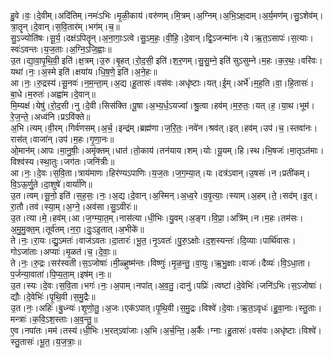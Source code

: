

  
हु॒वे।वः॒।दे॒वीम्।अदि॑तिम्।नमः॑ऽभिः।मृ॒ळी॒काय॑।वरु॑णम्।मि॒त्रम्।अ॒ग्निम्।अ॒भि॒ऽक्ष॒दाम्।अ॒र्य॒मण॑म्।सु॒ऽशेव॑म्।त्रा॒तॄन्।दे॒वान्।स॒वि॒तार॑म्।भग॑म्।च॒॥  
सु॒ऽज्योति॑षः।सू॒र्य॒।दक्ष॑ऽपितॄन्।अ॒ना॒गाः॒ऽत्वे।सु॒ऽम॒हः॒।वी॒हि॒।दे॒वान्।द्वि॒ऽजन्मा॑नः।ये।ऋ॒त॒ऽसापः॑।स॒त्याः।स्वः॑ऽवन्तः।य॒ज॒ताः।अ॒ग्नि॒ऽजि॒ह्वाः॥  
उ॒त।द्या॒वा॒पृ॒थि॒वी॒ इति॑।क्ष॒त्रम्।उ॒रु।बृ॒हत्।रो॒द॒सी॒ इति॑।श॒र॒णम्।सु॒सु॒म्ने॒ इति॑ सुऽसुम्ने।म॒हः।क॒र॒थः॒।वरि॑वः।यथा॑।नः॒।अ॒स्मे इति॑।क्षया॑य।धि॒ष॒णे॒ इति॑।अ॒ने॒हः॥  
आ।नः॒।रु॒द्रस्य॑।सू॒नवः॑।न॒म॒न्ता॒म्।अ॒द्य।हू॒तासः॑।वस॑वः।अधृ॑ष्टाः।यत्।ई॒म्।अर्भे॑।म॒ह॒ति।वा॒।हि॒तासः॑।बा॒धे।म॒रुतः॑।अह्वा॑म।दे॒वान्॥  
मि॒म्यक्ष॑।येषु॑।रो॒द॒सी।नु।दे॒वी।सिस॑क्ति।पू॒षा।अ॒भ्य॒र्ध॒ऽयज्वा॑।श्रु॒त्वा।हव॑म्।म॒रु॒तः॒।यत्।ह॒।या॒थ।भूम॑।रे॒ज॒न्ते॒।अध्व॑नि।प्रऽवि॑क्ते॥  
अ॒भि।त्यम्।वी॒रम्।गिर्व॑णसम्।अ॒र्च॒।इन्द्र॑म्।ब्रह्म॑णा।ज॒रि॒तः॒।नवे॑न।श्रव॑त्।इत्।हव॑म्।उप॑।च॒।स्तवा॑नः।रास॑त्।वाजा॑न्।उप॑।म॒हः।गृ॒णा॒नः॥  
ओ॒मान॑म्।आपः।मा॒नु॒षीः॒।अमृ॑क्तम्।धात॑।तो॒काय॑।तन॑याय।शम्।योः।यू॒यम्।हि।स्थ।भि॒षजः॑।मा॒तृऽत॑माः।विश्व॑स्य।स्था॒तुः।जग॑तः।जनि॑त्रीः॥  
आ।नः॒।दे॒वः।स॒वि॒ता।त्राय॑माणः।हिर॑ण्यऽपाणिः।य॒ज॒तः।ज॒ग॒म्या॒त्।यः।दत्र॑ऽवान्।उ॒षसः॑।न।प्रती॑कम्।वि॒ऽऊ॒र्णु॒ते।दा॒शुषे॑।वार्या॑णि॥  
उ॒त।त्वम्।सू॒नो॒ इति॑।स॒ह॒सः॒।नः॒।अ॒द्य।दे॒वान्।अ॒स्मिन्।अ॒ध्व॒रे।व॒वृ॒त्याः॒।स्याम्।अ॒हम्।ते॒।सद॑म्।इ॒त्।रा॒तौ।तव॑।स्या॒म्।अ॒ग्ने॒।अव॑सा।सु॒ऽवीरः॑॥  
उ॒त।त्या।मे॒।हव॑म्।आ।ज॒ग्म्या॒त॒म्।नास॑त्या।धी॒भिः।यु॒वम्।अ॒ङ्ग।वि॒प्रा॒।अत्रि॑म्।न।म॒हः।तम॑सः।अ॒मु॒मु॒क्त॒म्।तूर्व॑तम्।न॒रा॒।दुः॒ऽइ॒तात्।अ॒भीके॑॥  
ते।नः॒।रा॒यः।द्यु॒ऽमतः॑।वाज॑ऽवतः।दा॒तारः॑।भू॒त॒।नृ॒ऽवतः॑।पु॒रु॒ऽक्षोः।द॒श॒स्यन्तः॑।दि॒व्याः।पार्थि॑वासः।गोऽजा॑ताः।अप्याः॑।मृ॒ळत॑।च॒।दे॒वाः॒॥  
ते।नः॒।रु॒द्रः।सर॑स्वती।स॒ऽजोषाः॑।मी॒ळ्हुष्म॑न्तः।विष्णुः॑।मृ॒ळ॒न्तु॒।वा॒युः।ऋ॒भु॒क्षाः।वाजः॑।दैव्यः॑।वि॒ऽधा॒ता।प॒र्जन्या॒वाता॑।पि॒प्य॒ता॒म्।इष॑म्।नः॒॥  
उ॒त।स्यः।दे॒वः।स॒वि॒ता।भगः॑।नः॒।अ॒पाम्।नपा॑त्।अ॒व॒तु॒।दानु॑।पप्रिः॑।त्वष्टा॑।दे॒वेभिः॑।जनि॑ऽभिः।स॒ऽजोषाः॑।द्यौः।दे॒वेभिः॑।पृ॒थि॒वी।स॒मु॒द्रैः॥  
उ॒त।नः॒।अहिः॑।बु॒ध्न्यः॑।शृ॒णो॒तु॒।अ॒जः।एक॑ऽपात्।पृ॒थि॒वी।स॒मु॒द्रः।विश्वे॑।दे॒वाः।ऋ॒त॒ऽवृधः॑।हु॒वा॒नाः।स्तु॒ताः।मन्त्राः॑।क॒वि॒ऽश॒स्ताः।अ॒व॒न्तु॒॥  
ए॒व।नपा॑तः।मम॑।तस्य॑।धी॒भिः।भ॒रत्ऽवा॑जाः।अ॒भि।अ॒र्च॒न्ति॒।अ॒र्कैः।ग्नाः।हु॒तासः॑।वस॑वः।अधृ॑ष्टाः।विश्वे॑।स्तु॒तासः॑।भू॒त॒।य॒ज॒त्राः॒॥  
